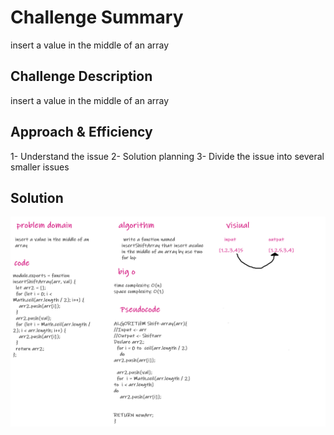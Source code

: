 # Challenge Summary
insert a value in the middle of an array
## Challenge Description
insert a value in the middle of an array

## Approach & Efficiency
1- Understand the issue
2- Solution planning
3- Divide the issue into several smaller issues

## Solution
![whiteboard](../image/2.png)